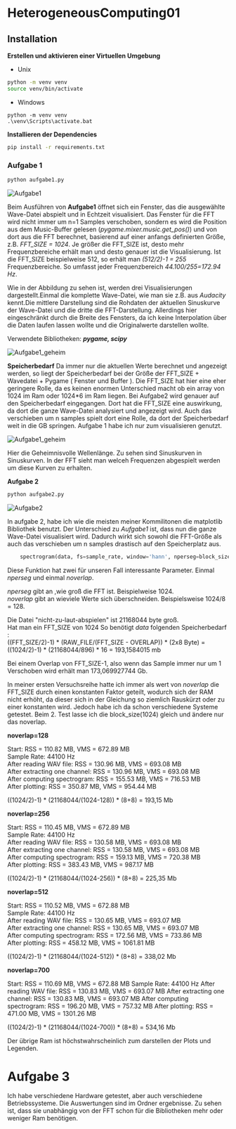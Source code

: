 # HeterogeneousComputing01

## Installation

**Erstellen und aktivieren einer Virtuellen Umgebung**

- Unix
```bash
python -m venv venv
source venv/bin/activate
```

- Windows
```terminal
python -m venv venv
.\venv\Scripts\activate.bat
```



**Installieren der Dependencies**
```bash
pip install -r requirements.txt
```

### Aufgabe 1
```bash
python aufgabe1.py
```
![Aufgabe1](./screenshots/aufgabe1.png)

Beim Ausführen von **Aufgabe1** öffnet sich ein Fenster, das die ausgewählte Wave-Datei abspielt und in Echtzeit visualisiert. Das Fenster für die FFT wird nicht immer um n=1 Samples verschoben, sondern es wird die Position aus dem Music-Buffer gelesen (*pygame.mixer.music.get_pos()*) und von dort aus die FFT berechnet, basierend auf einer anfangs definierten Größe, z.B. *FFT_SIZE = 1024*. Je größer die FFT_SIZE ist, desto mehr Frequenzbereiche erhält man und desto genauer ist die Visualisierung.
Ist die FFT_SIZE beispielweise 512, so erhält man *(512/2)-1 = 255* Frequenzbereiche. So umfasst jeder Frequenzbereich *44.100/255=172.94 Hz*.

Wie in der Abbildung zu sehen ist, werden drei Visualisierungen dargestellt.Einmal die komplette Wave-Datei, wie man sie z.B. aus *Audacity* kennt.Die mittlere Darstellung sind die Rohdaten der aktuellen Sinuskurve der Wave-Datei und die dritte die FFT-Darstellung. Allerdings hier eingeschränkt durch die Breite des Fensters, da ich keine Interpolation über die Daten laufen lassen wollte und die Originalwerte darstellen wollte.

Verwendete Bibliotheken: ***pygame, scipy***

![Aufgabe1_geheim](./screenshots/ram_a1.png)

**Speicherbedarf**
Da immer nur die aktuellen Werte berechnet und angezeigt werden, so liegt der Speicherbedarf bei der Größe der FFT_SIZE + Wavedatei + Pygame ( Fenster und Buffer ). Die FFT_SIZE hat hier eine eher geringere Rolle, da es keinen enormen Unterschied macht ob ein array von 1024 im Ram oder 1024*6 im Ram liegen. Bei Aufgabe2 wird genauer auf den Speicherbedarf eingegangen. Dort hat die FFT_SIZE eine auswirkung, da dort die ganze Wave-Datei analysiert und angezeigt wird. Auch das verschieben um n samples spielt dort eine Rolle, da dort der Speicherbedarf weit in die GB springen. Aufgabe 1 habe ich nur zum visualisieren genutzt.

![Aufgabe1_geheim](./screenshots/geheim.png)

Hier die Geheimnisvolle Wellenlänge. Zu sehen sind Sinuskurven in Sinuskurven. In der FFT sieht man welceh Frequenzen abgespielt werden um diese Kurven zu erhalten.


**Aufgabe 2**
```bash
python aufgabe2.py
```
![Aufgabe2](./screenshots/aufgabe2.png)


In aufgabe 2, habe ich wie die meisten meiner Kommilitonen die matplotlib Bibliothek benutzt. Der Unterschied zu *Aufgabe1* ist, dass nun die ganze Wave-Datei visualisiert wird. Dadurch wirkt sich sowohl die FFT-Größe als auch das verschieben um n samples drastisch auf den Speicherplatz aus.

``` python
    spectrogram(data, fs=sample_rate, window='hann', nperseg=block_size, noverlap=block_size//8, scaling='spectrum')
```

Diese Funktion hat zwei für unseren Fall interessante Parameter. Einmal *nperseg* und einmal *noverlap*. 

*nperseg* gibt an ,wie groß die FFT ist. Beispielweise 1024.  
*noverlap* gibt an wieviele Werte sich überschneiden. Beispielsweise 1024/8 = 128.

Die Datei "nicht-zu-laut-abspielen" ist 21168044 byte groß.  
Hat man ein FFT_SIZE von 1024 So benötigt *data* folgenden Speicherbedarf :  
((FFT_SIZE/2)-1) * (RAW_FILE/(FFT_SIZE - OVERLAP)) * (2x8 Byte) = ((1024/2)-1) * (21168044/896) * 16 = 193,1584015 mb

Bei einem Overlap von FFT_SIZE-1, also wenn das Sample immer nur um 1 Verschoben wird erhält man 173,069927744 Gb.  

In meiner ersten Versuchsreihe hatte ich immer als wert von *noverlap* die FFT_SIZE durch einen konstanten Faktor geteilt, wodurch sich der RAM nicht erhöht, da dieser sich in der Gleichung so ziemlich Rauskürzt oder zu einer konstanten wird. Jedoch habe ich da schon verschiedene Systeme getestet. Beim 2. Test lasse ich die block_size(1024) gleich und ändere nur das noverlap.

**noverlap=128**

Start: RSS = 110.82 MB, VMS = 672.89 MB  
Sample Rate: 44100 Hz  
After reading WAV file: RSS = 130.96 MB, VMS = 693.08 MB  
After extracting one channel: RSS = 130.96 MB, VMS = 693.08 MB  
After computing spectrogram: RSS = 155.53 MB, VMS = 716.53 MB  
After plotting: RSS = 350.87 MB, VMS = 954.44 MB  

((1024/2)-1) * (21168044/(1024-128)) * (8+8)   = 193,15 Mb


**noverlap=256**

Start: RSS = 110.45 MB, VMS = 672.89 MB  
Sample Rate: 44100 Hz  
After reading WAV file: RSS = 130.58 MB, VMS = 693.08 MB  
After extracting one channel: RSS = 130.58 MB, VMS = 693.08 MB  
After computing spectrogram: RSS = 159.13 MB, VMS = 720.38 MB  
After plotting: RSS = 383.43 MB, VMS = 987.17 MB  

((1024/2)-1) * (21168044/(1024-256)) * (8+8) = 225,35 Mb

**noverlap=512**  

Start: RSS = 110.52 MB, VMS = 672.88 MB  
Sample Rate: 44100 Hz  
After reading WAV file: RSS = 130.65 MB, VMS = 693.07 MB  
After extracting one channel: RSS = 130.65 MB, VMS = 693.07 MB  
After computing spectrogram: RSS = 172.56 MB, VMS = 733.86 MB  
After plotting: RSS = 458.12 MB, VMS = 1061.81 MB  

((1024/2)-1) * (21168044/(1024-512))  * (8+8) = 338,02 Mb

**noverlap=700**  

Start: RSS = 110.69 MB, VMS = 672.88 MB
Sample Rate: 44100 Hz
After reading WAV file: RSS = 130.83 MB, VMS = 693.07 MB
After extracting one channel: RSS = 130.83 MB, VMS = 693.07 MB
After computing spectrogram: RSS = 196.20 MB, VMS = 757.32 MB
After plotting: RSS = 471.00 MB, VMS = 1301.26 MB

((1024/2)-1) * (21168044/(1024-700)) * (8+8) = 534,16 Mb


Der übrige Ram ist höchstwahrscheinlich zum darstellen der Plots und Legenden.

# Aufgabe 3

Ich habe verschiedene Hardware getestet, aber auch verschiedene Betriebssysteme. Die Auswertungen sind im Ordner ergebnisse. Zu sehen ist, dass sie unabhängig von der FFT schon für die Bibliotheken mehr oder weniger Ram benötigen.
